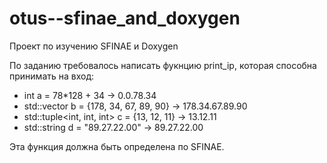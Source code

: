 # otus--sfinae_and_doxygen
Проект по изучению SFINAE и Doxygen

По заданию требовалось написать фукнцию print_ip, которая способна принимать на вход:
* int a = 78*128 + 34 -> 0.0.78.34
* std::vector<int> b = {178, 34, 67, 89, 90} -> 178.34.67.89.90
* std::tuple<int, int, int> c = {13, 12, 11} -> 13.12.11
* std::string d = "89.27.22.00" -> 89.27.22.00

Эта функция должна быть определена по SFINAE.

